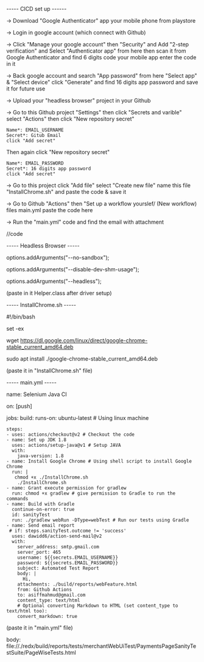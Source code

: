 ----- CICD set up ------

-> Download "Google Authenticator" app your mobile phone from playstore

-> Login in google account (which connect with Github)

-> Click "Manage your google account" then "Security" and Add "2-step verification" and Select "Authenticator app" from here
	then scan it from Google Authenticator and find 6 digits code your mobile app enter the code in it

-> Back google account and search "App password" from here "Select app" & "Select device" click "Generate" and
	find 16 digits app password and save it for future use

-> Upload your "headless browser" project in your Github

-> Go to this Github project "Settings" then click "Secrets and varible" select "Actions" then click "New repository secret"

	Name*: EMAIL_USERNAME 
	Secret*: Gitub Email
	click "Add secret"

Then again click "New repository secret"

	Name*: EMAIL_PASSWORD 
	Secret*: 16 digits app password
	click "Add secret"

-> Go to this project click "Add file" select "Create new file" name this file "InstallChrome.sh" and paste the code & save it

-> Go to Github "Actions" then "Set up a workflow yourslef/ (New workflow) files main.yml paste the code here

-> Run the "main.yml" code and find the email with attachment



//code

----- Headless Browser -----

options.addArguments("--no-sandbox");

options.addArguments("--disable-dev-shm-usage");

options.addArguments("--headless");

(paste in it Helper.class after driver setup)


----- InstallChrome.sh -----

#!/bin/bash

set -ex

wget https://dl.google.com/linux/direct/google-chrome-stable_current_amd64.deb

sudo apt install ./google-chrome-stable_current_amd64.deb

(paste it in "InstallChrome.sh" file)


----- main.yml -----


name: Selenium Java CI

on: [push]

jobs:
  build:
    runs-on: ubuntu-latest # Using linux machine

    steps:
    - uses: actions/checkout@v2 # Checkout the code
    - name: Set up JDK 1.8
      uses: actions/setup-java@v1 # Setup JAVA
      with:
        java-version: 1.8
    - name: Install Google Chrome # Using shell script to install Google Chrome
      run: |
       chmod +x ./InstallChrome.sh
        ./InstallChrome.sh
    - name: Grant execute permission for gradlew
      run: chmod +x gradlew # give permission to Gradle to run the commands
    - name: Build with Gradle
      continue-on-error: true
      id: sanityTest
      run: ./gradlew webRun -DType=webTest # Run our tests using Gradle
    - name: Send email report
     # if: steps.sanityTest.outcome != 'success'
      uses: dawidd6/action-send-mail@v2
      with:
        server_address: smtp.gmail.com
        server_port: 465
        username: ${{secrets.EMAIL_USERNAME}}
        password: ${{secrets.EMAIL_PASSWORD}}
        subject: Automated Test Report
        body: |
          Hi,
        attachments: ./build/reports/webFeature.html
        from: Github Actions
        to: asiffmahmud@gmail.com
        content_type: text/html
        # Optional converting Markdown to HTML (set content_type to text/html too):
        convert_markdown: true

(paste it in "main.yml" file)



body: file://./redx/build/reports/tests/merchantWebUiTest/PaymentsPageSanityTestSuite/PageWiseTests.html
